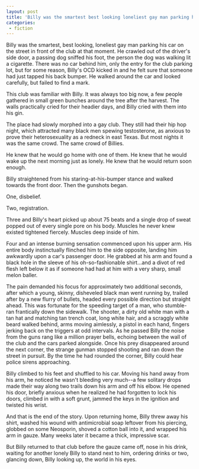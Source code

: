 ```yaml
---
layout: post
title: 'Billy was the smartest best looking loneliest gay man parking his car on the street in front of the club at that moment'
categories:
 - fiction
---
```


Billy was the smartest, best looking, loneliest gay man parking his car on the street in front of the club at that moment. He crawled out of the driver's side door, a passing dog sniffed his foot, the person the dog was walking lit a cigarette. There was no car behind him, only the entry for the club parking lot, but for some reason, Billy's OCD kicked in and he felt sure that someone had just tapped his back bumper. He walked around the car and looked carefully, but failed to find a mark.

This club was familiar with Billy. It was always too big now, a few people gathered in small green bunches around the tree after the harvest. The walls practically cried for their headier days, and Billy cried with them into his gin.

The place had slowly morphed into a gay club. They still had their hip hop night, which attracted many black men spewing testosterone, as anxious to prove their heterosexuality as a redneck in east Texas. But most nights it was the same crowd. The same crowd of Billies.

He knew that he would go home with one of them. He knew that he would wake up the next morning just as lonely. He knew that he would return soon enough.

Billy straightened from his staring-at-his-bumper stance and walked towards the front door. Then the gunshots began.

One, disbelief.

Two, registration.

Three and Billy's heart picked up about 75 beats and a single drop of sweat popped out of every single pore on his body. Muscles he never knew existed tightened fiercely. Muscles deep inside of him.

Four and an intense burning sensation commenced upon his upper arm. His entire body instinctually flinched him to the side opposite, landing him awkwardly upon a car's passenger door. He grabbed at his arm and found a black hole in the sleeve of his oh-so-fashionable shirt...and a divot of red flesh left below it as if someone had had at him with a very sharp, small melon baller. 

The pain demanded his focus for approximately two additional seconds, after which a young, skinny, disheveled black man went running by, trailed after by a new flurry of bullets, headed every possible direction but straight ahead. This was fortunate for the speeding target of a man, who stumble-ran frantically down the sidewalk. The shooter, a dirty old white man with a tan hat and matching tan trench coat, long white hair, and a scraggly white beard walked behind, arms moving aimlessly, a pistol in each hand, fingers jerking back on the triggers at odd intervals. As he passed Billy the noise from the guns rang like a million prayer bells, echoing between the wall of the club and the cars parked alongside. Once his prey disappeared around the next corner, the strange gunman stopped shooting and ran down the street in pursuit. By the time he had rounded the corner, Billy could hear police sirens approaching.

Billy climbed to his feet and shuffled to his car. Moving his hand away from his arm, he noticed he wasn't bleeding very much--a few solitary drops made their way along two trails down his arm and off his elbow. He opened his door, briefly anxious when he realized he had forgotten to lock his doors, climbed in with a soft grunt, jammed the keys in the ignition and twisted his wrist.

And that is the end of the story. Upon returning home, Billy threw away his shirt, washed his wound with antimicrobial soap leftover from his piercing, globbed on some Neosporin, shoved a cotton ball into it, and wrapped his arm in gauze. Many weeks later it became a thick, impressive scar.

But Billy returned to that club before the gauze came off, nose in his drink, waiting for another lonely Billy to stand next to him, ordering drinks or two, glancing down, Billy looking up, the world in his eyes.
